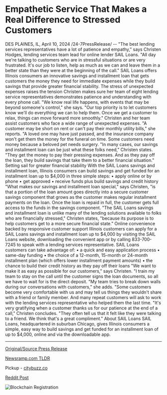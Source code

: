 # Empathetic Service That Makes a Real Difference to Stressed Customers

DES PLAINES, IL, April 10, 2024 /24-7PressRelease/ -- "The best lending services representatives have a lot of patience and empathy," says Christen Hodges, lending services team lead for online lender SAIL Loans. "All day we're talking to customers who are in stressful situations or are very frustrated. It's our job to listen, help as much as we can and leave them in a better state than they were at the beginning of the call."  SAIL Loans offers Illinois consumers an innovative savings and installment loan that gets customers the money they need for immediate expenses while they build savings that provide greater financial stability.  The stress of unexpected expenses raises the tension  Christen makes sure her team of eight lending service representatives demonstrates patience and understanding with every phone call.  "We know real life happens, with events that may be beyond someone's control," she says. "Our top priority is to let customers know we'll do everything we can to help them. Once we get a customer to relax, things can move forward more smoothly."  Christen and her team assist customers who face a wide range of unexpected expenses. "A customer may be short on rent or can't pay their monthly utility bills," she reports. "A loved one may have just passed, and the insurance company won't get them the money for the funeral on time. Some customers need money because a beloved pet needs surgery.  "In many cases, our savings and installment loan can be just what these folks need," Christen states. "They get the money to pay their pressing expenses. And as they pay off the loan, they build savings that take them to a better financial situation."  Setting sail for greater financial stability  With the SAIL Loans savings and installment loan, Illinois consumers can build savings and get funded for an installment loan up to $4,000 in three simple steps: •	apply online or by phone •	get approved •	receive funds plus build savings and credit history  "What makes our savings and installment loan special," says Christen, "is that a portion of the loan amount goes directly into a secure customer savings component that grows as the customer makes regular installment payments on the loan. Once the loan is repaid in full, the customer gets full access to the funds in the savings component.   "The SAIL Loans savings and installment loan is unlike many of the lending solutions available to folks who are financially stressed," Christen states, "because its purpose is to help customers get to a more secure financial state."  Online convenience backed by responsive customer support  Illinois customers can apply for a SAIL Loans savings and installment loan up to $4,000 by visiting the SAIL Loans website, downloading the convenient app or by calling 833-700-7245 to speak with a lending services representative.   SAIL Loans customers can take advantage of: •	a quick and easy application process •	same-day funding •	the choice of a 12-month, 15-month or 24-month installment plan (which offers lower installment payment amounts) •	the chance to build their credit history as they pay off their loans  "We want to make it as easy as possible for our customers," says Christen. "I train my team to stay on the call until the customer signs the loan documents, so all we have to wait for is the direct deposit.  "My team tries to break down walls during our conversations with customers," she adds. "Some customers become very comfortable with us and may tell us things they wouldn't share with a friend or family member. And many repeat customers will ask to work with the lending services representative who helped them the last time.  "It's very gratifying when a customer thanks us for our patience at the end of a call," Christen concludes. "They often tell us that it felt like they were talking to a friend. We think that's a great compliment."  About SAIL Loans  SAIL Loans, headquartered in suburban Chicago, gives Illinois consumers a simple, easy way to build savings and get funded for an installment loan of up to $4,000, online and via the downloadable app. 

---

[Original/Source Press Release](https://www.24-7pressrelease.com/press-release/509880/empathetic-service-that-makes-a-real-difference-to-stressed-customers)
                    

[Newsramp.com TLDR](https://newsramp.com/curated-news/sail-loans-offers-illinois-consumers-an-innovative-savings-and-installment-loan/42118c5f16f1038c08897d61ee1453f3) 


Pickup - [citybuzz.co](https://citybuzz.co/2024/04/10/sail-loans-offers-empathetic-service-and-innovative-lending-solutions-to-stressed-illinois-consumers)
 



[Reddit Post](https://www.reddit.com/r/Business_NewsRamp/comments/1c0fm9n/sail_loans_offers_illinois_consumers_an/) 



![Blockchain Registration](https://cdn.newsramp.app/24-7PressRelease/qrcode/244/10/yarnPijy.webp)